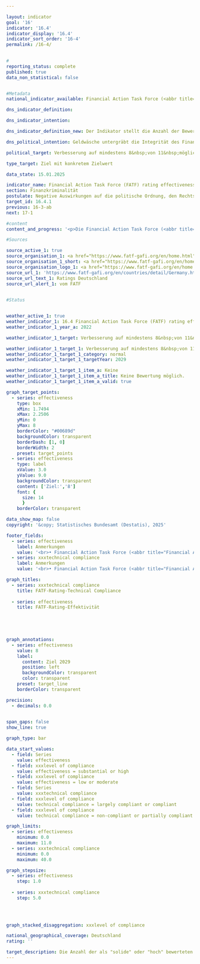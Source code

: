 ```yaml
---

layout: indicator        
goal: '16'        
indicator: '16.4'        
indicator_display: '16.4'        
indicator_sort_order: '16-4'        
permalink: /16-4/        
        

#
reporting_status: complete        
published: true        
data_non_statistical: false        


#Metadata        
national_indicator_available: Financial Action Task Force (<abbr title="Financial Action Task Force" tabindex="0">FATF</abbr>) rating effectiveness        

dns_indicator_definition:         

dns_indicator_intention:         

dns_indicator_definition_new: Der Indikator stellt die Anzahl der Bewertungen "solide" oder "hoch", bei der Prüfung der Effektivität nationaler Anstrengung bei der Bekämpfung von Geldwäsche und Terrorismusfinanzierung (Rating effectiveness) durch die Financial Action Task Force (<abbr title="Financial Action Task Force" tabindex="0">FATF</abbr>) dar.        

dns_political_intention: Geldwäsche untergräbt die Integrität des Finanzsystems, fördert organisierte Kriminalität und schwächt das Vertrauen in staatliche Institutionen. Terrorismusfinanzierung gefährdet zudem Sicherheit und Stabilität&nbsp;–&nbsp;beides grundlegende Voraussetzungen für nachhaltiges Wirtschaften und soziale Gerechtigkeit.        

political_target: Verbesserung auf mindestens 8&nbsp;von 11&nbsp;möglichen Punkten bis 2029        

type_target: Ziel mit konkretem Zielwert        

data_state: 15.01.2025        

indicator_name: Financial Action Task Force (FATF) rating effectiveness        
section: Finanzkriminalität        
postulate: Negative Auswirkungen auf die politische Ordnung, den Rechtsstaat, die Wirtschaft und die Gesellschaft verhindern        
target_id: 16.4.1        
previous: 16-3-ab        
next: 17-1        

#content         
content_and_progress: '<p>Die Financial Action Task Force (<abbr title="Financial Action Task Force" tabindex="0">FATF</abbr>) ist eine internationale Organisation, die 1989&nbsp;gegründet wurde, um die Bekämpfung von Geldwäsche, Terrorismusfinanzierung und Proliferationsfinanzierung (Finanzierung von Massenvernichtungswaffen) zu unterstützen. Sie hat ein Regelwerk aus Standards herausgegeben, zu denen sich über 200&nbsp;Staaten weltweit verpflichtet haben. Die <abbr title="Financial Action Task Force" tabindex="0">FATF</abbr>-Standards umfassen 40&nbsp;Empfehlungen, die einen wesentlichen Bestandteil der internationalen Bemühungen zur Sicherstellung der Integrität und Sicherheit des globalen Finanzsystems darstellen und in vielen Mitgliedsstaaten als Grundlage für nationale Gesetze dienen. Die <abbr title="Financial Action Task Force" tabindex="0">FATF</abbr> führt regelmäßige Evaluierungen in den Mitgliedsstaaten durch, bei denen neben der technischen Umsetzung der Empfehlungen (Technical Compliance) auch die Wirksamkeit (Effectiveness) dieser in der Praxis überprüft und bewertet wird.<br><br>Die Deutschlandprüfung im Rahmen des <abbr title="Financial Action Task Force" tabindex="0">FATF</abbr>-Evaluierungsprozesses fand von Herbst 2020&nbsp;bis Juni 2022&nbsp;statt. Teil des Prüfverfahrens ist auch ein Besuch der Prüfer der <abbr title="Financial Action Task Force" tabindex="0">FATF</abbr>. Während dieses Besuchs wurden Interviews mit Akteuren sowohl aus dem öffentlichen Sektor, wie das Bundesministerium der Finanzen (<abbr title="Bundesministerium der Finanzen" tabindex="0">BMF</abbr>), Justiz, Strafverfolgungsbehörden, die Zentralstelle für Finanztransaktionsuntersuchungen (FIU), die Bundesanstalt für Finanzdienstleistungsaufsicht (BaFin) sowie Aufsichtsbehörden der Länder, als auch mit Akteuren aus dem privaten Sektor, wie Banken und Finanzdienstleister und Berufsgruppen wie Notare, Steuerberater, Rechtsanwälte und Wirtschaftsprüfer geführt. Das Prüfungsverfahren verdeutlicht sowohl die Komplexität als auch die Bedeutung der Zusammenarbeit bei der Bekämpfung von Finanzkriminalität im Rahmen der <abbr title="Financial Action Task Force" tabindex="0">FATF</abbr>-Bewertung. Die Gesamtkoordination der Deutschlandprüfung lag innerhalb der Bundesregierung beim <abbr title="Bundesministerium der Finanzen" tabindex="0">BMF</abbr>.<br><br>Die Bewertung der Effektivität erfolgt anhand von elf Zwischenzielen, den sogenannten Immediate Outcomes (IOs), die verschiedene Themenbereiche der Bekämpfung von Finanzkriminalität abdecken. Diese Zwischenziele sind:<br><br><u>Übergreifend</u><ul><li><abbr title="Immediate Outcomes" tabindex="0">IO</abbr> 1: Risikoverständnis und Koordinierung</li><li><abbr title="Immediate Outcomes" tabindex="0">IO</abbr> 2: Internationale Kooperation</li></ul><u>Verhinderung von Missbrauch (Prävention)</u><ul><li><abbr title="Immediate Outcomes" tabindex="0">IO</abbr> 3: Aufsichtsbehörden</li><li><abbr title="Immediate Outcomes" tabindex="0">IO</abbr> 4: Präventivmaßnahmen der Beaufsichtigten</li><li><abbr title="Immediate Outcomes" tabindex="0">IO</abbr> 5: Wirtschaftlich Berechtigte</li></ul><u>Bekämpfung und Verfolgung (Repression)</u><ul><li><abbr title="Immediate Outcomes" tabindex="0">IO</abbr> 6: Finanzanalyse und &#8209;ermittlungen</li><li><abbr title="Immediate Outcomes" tabindex="0">IO</abbr> 7: Geldwäscheermittlungen und Strafverfolgung</li><li><abbr title="Immediate Outcomes" tabindex="0">IO</abbr> 8: Vermögensabschöpfung bei Geldwäsche</li><li><abbr title="Immediate Outcomes" tabindex="0">IO</abbr> 9: Terrorismusfinanzierung; Ermittlung und Strafverfolgung</li><li><abbr title="Immediate Outcomes" tabindex="0">IO</abbr> 10: Finanzsanktionen; Non-Profit-Organisation (NPO)</li><li><abbr title="Immediate Outcomes" tabindex="0">IO</abbr> 11: Proliferationsfinanzierung.</li></ul>Jedes Zwischenziel erhält eine Bewertung, die von „gering“ über „moderat“ bis „solide“ und „hoch“ reicht. Für diesen Indikator wird die Gesamtzahl der Zwischenziele angegeben, die mit „solide“ oder „hoch“ bewertet wurden. Änderungen, sowohl positive als auch negative, zwischen den Kategorien „gering“ und „moderat“ sowie zwischen „solide“ und „hoch“ bei einzelnen Zwischenzielen werden daher im nächsten Berichtsjahr durch diesen Indikator nicht erfasst.<br><br>Im Rahmen der Deutschlandprüfung 2022&nbsp;erhielten vier der insgesamt elf Zwischenziele (<abbr title="Immediate Outcomes" tabindex="0">IO</abbr> 1, <abbr title="Immediate Outcomes" tabindex="0">IO</abbr> 2, <abbr title="Immediate Outcomes" tabindex="0">IO</abbr> 8&nbsp;und <abbr title="Immediate Outcomes" tabindex="0">IO</abbr> 9) eine positive Bewertung. Keines der Zwischenziele erreichte jedoch die höchste Einstufung „hohe Effektivität“. Die übrigen sieben Zwischenziele (<abbr title="Immediate Outcomes" tabindex="0">IO</abbr> 3, <abbr title="Immediate Outcomes" tabindex="0">IO</abbr> 4, <abbr title="Immediate Outcomes" tabindex="0">IO</abbr> 5, <abbr title="Immediate Outcomes" tabindex="0">IO</abbr> 6, <abbr title="Immediate Outcomes" tabindex="0">IO</abbr> 7, <abbr title="Immediate Outcomes" tabindex="0">IO</abbr> 10&nbsp;und <abbr title="Immediate Outcomes" tabindex="0">IO</abbr> 11) wurden mit „moderat“ bewertet. Kein Themenbereich wurde mit „geringer Effektivität“ eingestuft. Das politisch festgelegte Ziel für die nächste Deutschlandprüfung im Jahr 2029&nbsp;ist es, in mindestens acht der elf Zwischenziele eine positive Bewertung zu erreichen.<br><br>Im Hinblick auf die technischen Anforderungen (Technical Compliance) wurden für Deutschland die internationalen Standards als „größtenteils umgesetzt“ bewertet. Von den 40&nbsp;<abbr title="Financial Action Task Force" tabindex="0">FATF</abbr>-Empfehlungen wurden keine bei der Deutschlandprüfung 2022&nbsp;als „nicht umgesetzt“ angesehen. Lediglich fünf der Empfehlungen galten als „teilweise umgesetzt“. Als Reaktion auf diese Bewertung wurden Nachbesserungen vorgenommen, sodass im Folgebericht 2023&nbsp;zwei dieser fünf Bewertungen auf „größtenteils umgesetzt“ heraufgestuft werden konnten. Die drei verbleibenden, nur in Teilen umgesetzten Empfehlungen beziehen sich auf die Bereiche „Corresponding banking“, „Transparency and beneficial ownership of legal persons“ und „Statistics“. Im Jahr 2023&nbsp;galten somit 37&nbsp;der <abbr title="Financial Action Task Force" tabindex="0">FATF</abbr>-Empfehlungen als „größtenteils umgesetzt“ (20) oder „umgesetzt“ (17).</p>'                

#Sources        

source_active_1: true
source_organisation_1: <a href="https://www.fatf-gafi.org/en/home.html" target="_blank" onclick="return confirm_alert('vom FATF', 'De')">Financial Action Task Force</a>
source_organisation_1_short: <a href="https://www.fatf-gafi.org/en/home.html" target="_blank" onclick="return confirm_alert('vom FATF', 'De')">Financial Action Task Force</a>
source_organisation_logo_1: <a href="https://www.fatf-gafi.org/en/home.html" target="_blank" onclick="return confirm_alert('vom FATF', 'De')"><img src="https://dnsTestEnvironment.github.io/dns-indicators/public/OrgImgDe/fatf.png" alt="Financial Action Task Force" title=" Klicken Sie hier um zur Homepage der Organisation Financial Action Task Force zu gelangen." style="height:60px; width:148px; border:transparent"/></a>
source_url_1: 'https://www.fatf-gafi.org/en/countries/detail/Germany.html'
source_url_text_1: Ratings Deutschland
source_url_alert_1: vom FATF
        

#Status        


weather_active_1: true
weather_indicator_1: 16.4 Financial Action Task Force (FATF) rating effectiveness
weather_indicator_1_year_a: 2022

weather_indicator_1_target: Verbesserung auf mindestens 8&nbsp;von 11&nbsp;möglichen Punkten bis 2029

weather_indicator_1_target_1: Verbesserung auf mindestens 8&nbsp;von 11&nbsp;möglichen Punkten bis 2029
weather_indicator_1_target_1_category: normal
weather_indicator_1_target_1_targetYear: 2029

weather_indicator_1_target_1_item_a: Keine
weather_indicator_1_target_1_item_a_title: Keine Bewertung möglich.
weather_indicator_1_target_1_item_a_valid: true        

graph_target_points:
  - series: effectiveness
    type: box
    xMin: 1.7494
    xMax: 2.2506
    yMin: 0
    yMax: 8
    borderColor: "#00689d"
    backgroundColor: transparent
    borderDash: [1, 0]
    borderWidth: 2
    preset: target_points
  - series: effectiveness
    type: label
    xValue: 3.0
    yValue: 9.0
    backgroundColor: transparent
    content: ['Ziel:','8']
    font: {
      size: 14
      }
    borderColor: transparent        

data_show_map: false        
copyright: '&copy; Statistisches Bundesamt (Destatis), 2025'        

footer_fields:
  - series: effectiveness
    label: Anmerkungen
    value: '<br>• Financial Action Task Force (<abbr title="Financial Action Task Force" tabindex="0">FATF</abbr>): Wichtigste internationale Institution zur Bekämpfung und Verhinderung von Geldwäsche, Terrorismusfinanzierung und Proliferationsfinanzierung.<br>• Effectiveness: Prüfung der Effektivität der nationalen Anstrengung bei der Bekämpfung von Geldwäsche und Terrorismusfinanzierung.<br>• Bestanden: Solide oder hoch.<br>• Nicht bestanden: Gering oder moderat.'
  - series: xxxtechnical compliance
    label: Anmerkungen
    value: '<br>• Financial Action Task Force (<abbr title="Financial Action Task Force" tabindex="0">FATF</abbr>): Wichtigste internationale Institution zur Bekämpfung und Verhinderung von Geldwäsche, Terrorismusfinanzierung und Proliferationsfinanzierung.<br>• Technical Compliance: Umsetzung der <abbr title="Financial Action Task Force" tabindex="0">FATF</abbr>-Standards im nationalen Recht und durch nationale Vorgaben.<br>• Bestanden: Größtenteils umgesetzt oder umgesetzt.<br>• Nicht bestanden: Nicht umgesetzt oder teilweise umgesetzt.<br>• 2022&nbsp;Bewertung aus der Deutschlandprüfung (Mutual Evaluation Report), 2023&nbsp;Bewertung aus der Nachbesserung (Follow-Up Report)'        

graph_titles: 
  - series: xxxtechnical compliance
    title: FATF-Rating-Technical Compliance
    
  - series: effectiveness
    title: FATF-Rating-Effektivität
            

        


graph_annotations:
  - series: effectiveness
    value: 8
    label:
      content: Ziel 2029
      position: left
      backgroundColor: transparent
      color: transparent
    preset: target_line
    borderColor: transparent        

precision: 
  - decimals: 0.0
            

span_gaps: false        
show_line: true        

graph_type: bar                

data_start_values: 
  - field: Series
    value: effectiveness
  - field: xxxlevel of compliance
    value: effectiveness = substantial or high
  - field: xxxlevel of compliance
    value: effectiveness = low or moderate
  - field: Series
    value: xxxtechnical compliance
  - field: xxxlevel of compliance
    value: technical compliance = largely compliant or compliant
  - field: xxxlevel of compliance
    value: technical compliance = non-compliant or partially compliant        

graph_limits: 
  - series: effectiveness
    minimum: 0.0
    maximum: 11.0
  - series: xxxtechnical compliance
    minimum: 0.0
    maximum: 40.0        

graph_stepsize: 
  - series: effectiveness
    step: 1.0
    
  - series: xxxtechnical compliance
    step: 5.0
            

        

graph_stacked_disaggregation: xxxlevel of compliance                

national_geographical_coverage: Deutschland                
rating: ''        

target_description: Die Anzahl der als "solide" oder "hoch" bewerteten Kategorien der Effectiveness Bewertung der Financial Action Task Force soll bis 2029&nbsp;auf mindestens 8&nbsp;gesteigert werden.<br><br>Keine Bewertung möglich. Zu wenig Datenpunkte.        
---
```


